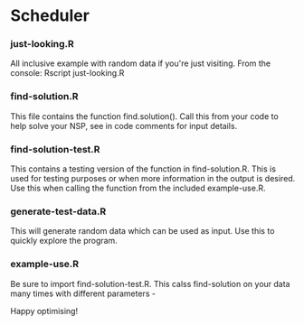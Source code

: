 # Scheduler

### just-looking.R
All inclusive example with random data if you're just visiting.
From the console:
Rscript just-looking.R

### find-solution.R 
This file contains the function find.solution().
Call this from your code to help solve your NSP, see in code comments for input details.

### find-solution-test.R 
This contains a testing version of the function in find-solution.R.
This is used for testing purposes or when more information in the output is desired.
Use this when calling the function from the included example-use.R.

### generate-test-data.R 
This will generate random data which can be used as input. Use this to quickly explore the program.

### example-use.R 
Be sure to import find-solution-test.R.
This calss find-solution on your data many times with different parameters - 

Happy optimising!
